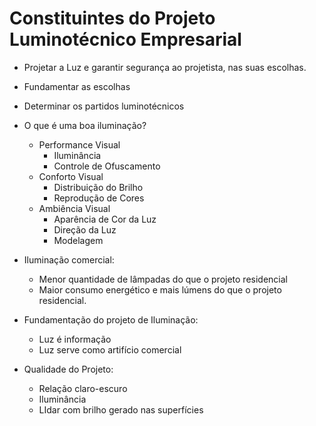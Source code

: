 # Constituintes do Projeto Luminotécnico Empresarial
- Projetar a Luz e garantir segurança ao projetista, nas suas escolhas.
- Fundamentar as escolhas
- Determinar os partidos luminotécnicos

- O que é uma boa iluminação?
    - Performance Visual
        - Iluminância
        - Controle de Ofuscamento
    - Conforto Visual
        - Distribuição do Brilho
        - Reprodução de Cores
    - Ambiência Visual
        - Aparência de Cor da Luz
        - Direção da Luz
        - Modelagem

-  Iluminação comercial:
    - Menor quantidade de lâmpadas do que o projeto residencial
    - Maior consumo energético e mais lúmens do que o projeto residencial.

- Fundamentação do projeto de Iluminação:
    - Luz é informação 
    - Luz serve como artifício comercial

- Qualidade do Projeto:
    - Relação claro-escuro
    - Iluminância
    - LIdar com brilho gerado nas superfícies